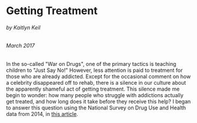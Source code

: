# Getting Treatment

###### by Kaitlyn Keil

###### March 2017

In the so-called "War on Drugs", one of the primary tactics is teaching children to "Just Say No!" However, less attention is paid to treatment for those who are already addicted. Except for the occasional comment on how a celebrity disappeared off to rehab, there is a silence in our culture about the apparently shameful act of getting treatment. This silence made me begin to wonder: how many people who struggle with addictions actually get treated, and how long does it take before they receive this help? I began to answer this question using the National Survey on Drug Use and Health data from 2014, in [this article](https://github.com/KaitlynKeil/ThinkStats2/blob/master/code/reports/report2.md).
